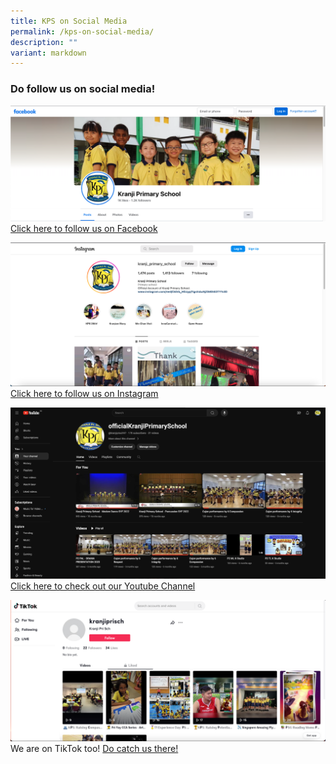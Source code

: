 ```yaml
---
title: KPS on Social Media
permalink: /kps-on-social-media/
description: ""
variant: markdown
---
```

### Do follow us on social media!

![](/images/Facebook_Page.png)
[Click here to follow us on Facebook](https://www.facebook.com/KranjiPrimarySchool.Official)

![](/images/Instagram_Page.png)
[Click here to follow us on Instagram](https://www.instagram.com/kranjipri/)

![](/images/Screenshot_2024_04_25_at_8_48_59_AM.png)
[Click here to check out our Youtube Channel](https://www.youtube.com/@kranjiprisch97/videos)

![](/images/KPS-tiktok.png)
We are on TikTok too! [Do catch us there!](https://www.tiktok.com/@kranjiprisch?lang=en)